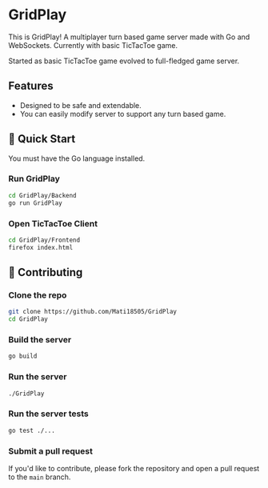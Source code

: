 # GridPlay
This is GridPlay! A multiplayer turn based game server made with Go and WebSockets.
Currently with basic TicTacToe game.

Started as basic TicTacToe game evolved to full-fledged game server.

## Features
- Designed to be safe and extendable.
- You can easily modify server to support any turn based game.

## 🚀 Quick Start
You must have the Go language installed.

### Run GridPlay
```bash
cd GridPlay/Backend
go run GridPlay
```
### Open TicTacToe Client
```bash
cd GridPlay/Frontend
firefox index.html
```
## 🤝 Contributing
### Clone the repo
```bash
git clone https://github.com/Mati18505/GridPlay
cd GridPlay
```

### Build the server
```bash
go build
```

### Run the server
```bash
./GridPlay
```

### Run the server tests
```bash
go test ./...
```

### Submit a pull request
If you'd like to contribute, please fork the repository and open a pull request to the `main` branch.

